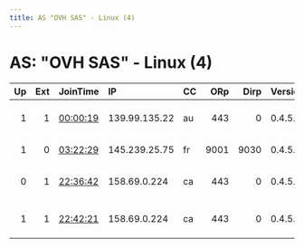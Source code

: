 ```yaml
---
title: AS "OVH SAS" - Linux (4)
---
```


# AS: "OVH SAS" - Linux (4)

|   Up |   Ext | JoinTime                                                                                            | IP            | CC   |   ORp |   Dirp | Version   | Contact                   | Nickname   |   eFamMembers |
|-----:|------:|:----------------------------------------------------------------------------------------------------|:--------------|:-----|------:|-------:|:----------|:--------------------------|:-----------|--------------:|
|    1 |     1 | [00:00:19](https://metrics.torproject.org/rs.html#details/1B6E54DD1073FEB550C715647EF91985AC507C68) | 139.99.135.22 | au   |   443 |      0 | 0.4.5.6   | tor-operator@your-emailad | SunsTORm2  |             1 |
|    1 |     0 | [03:22:29](https://metrics.torproject.org/rs.html#details/9C4D22B78552FD2C811447672272052751DC13E5) | 145.239.25.75 | fr   |  9001 |   9030 | 0.4.5.6   | dudugus at pm dot me tor  | mycum      |             1 |
|    0 |     1 | [22:36:42](https://metrics.torproject.org/rs.html#details/3EB13C1DDA8EB4142F039F1A7E56E1913AF88441) | 158.69.0.224  | ca   |   443 |      0 | 0.4.5.6   | tor-operator@your-emailad | SunsTORm1  |             1 |
|    1 |     1 | [22:42:21](https://metrics.torproject.org/rs.html#details/2C6F98A016B02A55AA64E17F0E7BC73FEA44C446) | 158.69.0.224  | ca   |   443 |      0 | 0.4.5.6   | tor-operator@your-emailad | SunsTORm1  |             1 |

